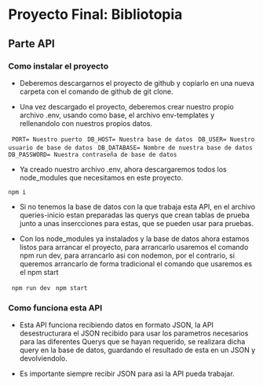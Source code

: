 # Proyecto Final: Bibliotopia

## Parte API

### Como instalar el proyecto

- Deberemos descargarnos el proyecto de github y copiarlo en una nueva carpeta con el comando de github de git clone.

- Una vez descargado el proyecto, deberemos crear nuestro propio archivo .env, usando como base, el archivo env-templates y rellenandolo con nuestros propios datos.

` PORT= Nuestro puerto`
` DB_HOST= Nuestra base de datos`
` DB_USER= Nuestro usuario de base de datos`
` DB_DATABASE= Nombre de nuestra base de datos`
` DB_PASSWORD= Nuestra contraseña de base de datos`

- Ya creado nuestro archivo .env, ahora descargaremos todos los node_modules que necesitamos en este proyecto.

` npm i `

- Si no tenemos la base de datos con la que trabaja esta API, en el archivo queries-inicio estan preparadas las querys que crean tablas de prueba junto a unas insercciones para estas, que se pueden usar para pruebas.

- Con los node_modules ya instalados y la base de datos ahora estamos listos para arrancar el proyecto, para arrancarlo usaremos el comando npm run dev, para arrancarlo asi con nodemon, por el contrario, si queremos arrancarlo de forma tradicional el comando que usaremos es el npm start

` npm run dev`
` npm start`

### Como funciona esta API

- Esta API funciona recibiendo datos en formato JSON, la API desestructurara el JSON recibido para usar los parametros necesarios para las diferentes Querys que se hayan requerido, se realizara dicha query en la base de datos, guardando el resultado de esta en un JSON y devolviendolo. 

- Es importante siempre recibir JSON para asi la API pueda trabajar.